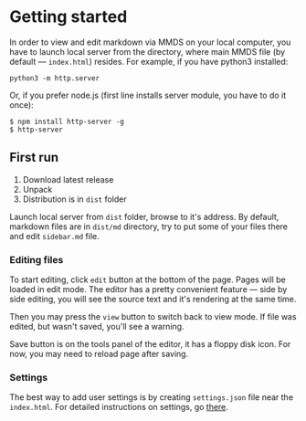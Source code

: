 
Getting started
===========

In order to view and edit markdown via MMDS on your local computer, you have to launch local server from the directory, where main MMDS file (by default — `index.html`) resides. For example, if you have python3 installed:
```
python3 -m http.server
```
Or, if you prefer node.js (first line installs server module, you have to do it once):
```
$ npm install http-server -g 
$ http-server
```

First run
--------------
1. Download latest release
1. Unpack
1. Distribution is in  `dist` folder

Launch local server from `dist` folder, browse to it's address. 
By default, markdown files are in `dist/md` directory, try to put some of your files there and edit `sidebar.md` file.

### Editing files
To start editing, click `edit` button at the bottom of the page. Pages will be loaded in edit mode. The editor has a pretty convenient feature — side by side editing, you will see the source text and it's rendering at the same time.

Then you may press the `view` button to switch back to view mode. If file was edited, but wasn't saved, you'll see a warning. 

Save button is on the tools panel of the editor, it has a floppy disk icon. For now, you may need to reload page after saving.

### Settings
The best way to add user settings is by creating `settings.json` file near the `index.html`. For detailed instructions on settings, go [there](settings.en.md).




